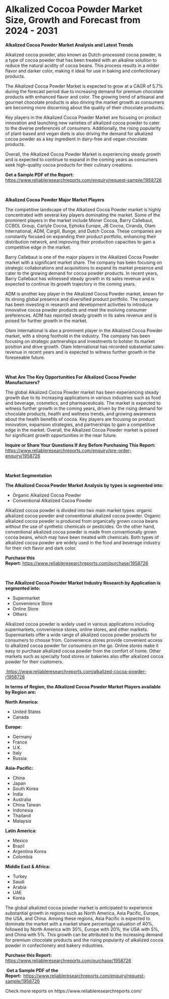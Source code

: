 <p><h1>Alkalized Cocoa Powder Market Size, Growth and Forecast from 2024 - 2031</h1></p><p><strong>Alkalized Cocoa Powder Market Analysis and Latest Trends</strong></p>
<p><p>Alkalized cocoa powder, also known as Dutch-processed cocoa powder, is a type of cocoa powder that has been treated with an alkaline solution to reduce the natural acidity of cocoa beans. This process results in a milder flavor and darker color, making it ideal for use in baking and confectionary products.</p><p>The Alkalized Cocoa Powder Market is expected to grow at a CAGR of 5.7% during the forecast period due to increasing demand for premium chocolate products with enhanced flavor and color. The growing trend of artisanal and gourmet chocolate products is also driving the market growth as consumers are becoming more discerning about the quality of their chocolate products.</p><p>Key players in the Alkalized Cocoa Powder Market are focusing on product innovation and launching new varieties of alkalized cocoa powder to cater to the diverse preferences of consumers. Additionally, the rising popularity of plant-based and vegan diets is also driving the demand for alkalized cocoa powder as a key ingredient in dairy-free and vegan chocolate products.</p><p>Overall, the Alkalized Cocoa Powder Market is experiencing steady growth and is expected to continue to expand in the coming years as consumers seek high-quality cocoa products for their culinary creations.</p></p>
<p><strong>Get a Sample PDF of the Report:&nbsp;</strong> <a href="https://www.reliableresearchreports.com/enquiry/request-sample/1958726">https://www.reliableresearchreports.com/enquiry/request-sample/1958726</a></p>
<p>&nbsp;</p>
<p><strong>Alkalized Cocoa Powder Major Market Players</strong></p>
<p><p>The competitive landscape of the Alkalized Cocoa Powder market is highly concentrated with several key players dominating the market. Some of the prominent players in the market include Moner Cocoa, Barry Callebaut, CCBOL Group, Carlyle Cocoa, Ephoka Europe, JB Cocoa, Ciranda, Olam International, ADM, Cargill, Bunge, and Dutch Cocoa. These companies are constantly focused on expanding their product portfolio, enhancing their distribution network, and improving their production capacities to gain a competitive edge in the market.</p><p>Barry Callebaut is one of the major players in the Alkalized Cocoa Powder market with a significant market share. The company has been focusing on strategic collaborations and acquisitions to expand its market presence and cater to the growing demand for cocoa powder products. In recent years, Barry Callebaut has witnessed steady growth in its sales revenue and is expected to continue its growth trajectory in the coming years.</p><p>ADM is another key player in the Alkalized Cocoa Powder market, known for its strong global presence and diversified product portfolio. The company has been investing in research and development activities to introduce innovative cocoa powder products and meet the evolving consumer preferences. ADM has reported steady growth in its sales revenue and is poised for further growth in the market.</p><p>Olam International is also a prominent player in the Alkalized Cocoa Powder market, with a strong foothold in the industry. The company has been focusing on strategic partnerships and investments to bolster its market position and drive growth. Olam International has recorded substantial sales revenue in recent years and is expected to witness further growth in the foreseeable future.</p></p>
<p>&nbsp;</p>
<p><strong>What Are The Key Opportunities For Alkalized Cocoa Powder Manufacturers?</strong></p>
<p><p>The global Alkalized Cocoa Powder market has been experiencing steady growth due to its increasing applications in various industries such as food and beverage, cosmetics, and pharmaceuticals. The market is expected to witness further growth in the coming years, driven by the rising demand for chocolate products, health and wellness trends, and growing awareness about the health benefits of cocoa. Key players are focusing on product innovation, expansion strategies, and partnerships to gain a competitive edge in the market. Overall, the Alkalized Cocoa Powder market is poised for significant growth opportunities in the near future.</p></p>
<p><strong>Inquire or Share Your Questions If Any Before Purchasing This Report:</strong> <a href="https://www.reliableresearchreports.com/enquiry/pre-order-enquiry/1958726">https://www.reliableresearchreports.com/enquiry/pre-order-enquiry/1958726</a></p>
<p>&nbsp;</p>
<p><strong>Market Segmentation</strong></p>
<p><strong>The Alkalized Cocoa Powder Market Analysis by types is segmented into:</strong></p>
<p><ul><li>Organic Alkalized Cocoa Powder</li><li>Conventional Alkalized Cocoa Powder</li></ul></p>
<p><p>Alkalized cocoa powder is divided into two main market types: organic alkalized cocoa powder and conventional alkalized cocoa powder. Organic alkalized cocoa powder is produced from organically grown cocoa beans without the use of synthetic chemicals or pesticides. On the other hand, conventional alkalized cocoa powder is made from conventionally grown cocoa beans, which may have been treated with chemicals. Both types of alkalized cocoa powder are widely used in the food and beverage industry for their rich flavor and dark color.</p></p>
<p><strong>Purchase this Report:&nbsp;</strong><a href="https://www.reliableresearchreports.com/purchase/1958726">https://www.reliableresearchreports.com/purchase/1958726</a></p>
<p>&nbsp;</p>
<p><strong>The Alkalized Cocoa Powder Market Industry Research by Application is segmented into:</strong></p>
<p><ul><li>Supermarket</li><li>Convenience Store</li><li>Online Store</li><li>Others</li></ul></p>
<p><p>Alkalized cocoa powder is widely used in various applications including supermarkets, convenience stores, online stores, and other markets. Supermarkets offer a wide range of alkalized cocoa powder products for consumers to choose from. Convenience stores provide convenient access to alkalized cocoa powder for consumers on the go. Online stores make it easy to purchase alkalized cocoa powder from the comfort of home. Other markets such as specialty food stores or bakeries also offer alkalized cocoa powder for their customers.</p></p>
<p><a href="https://www.reliableresearchreports.com/alkalized-cocoa-powder-r1958726">&nbsp;https://www.reliableresearchreports.com/alkalized-cocoa-powder-r1958726</a></p>
<p><strong>In terms of Region, the Alkalized Cocoa Powder Market Players available by Region are:</strong></p>
<p>
    <p> <strong> North America: </strong>
        <ul>
            <li>United States</li>
            <li>Canada</li>
        </ul>
        </p> 
    <p> <strong> Europe: </strong>
        <ul>
            <li>Germany</li>
            <li>France</li>
            <li>U.K.</li>
            <li>Italy</li>
            <li>Russia</li>
        </ul>
        </p> 
    <p> <strong> Asia-Pacific: </strong>
        <ul>
            <li>China</li>
            <li>Japan</li>
            <li>South Korea</li>
            <li>India</li>
            <li>Australia</li>
            <li>China Taiwan</li>
            <li>Indonesia</li>
            <li>Thailand</li>
            <li>Malaysia</li>
        </ul>
        </p> 
    <p> <strong> Latin America: </strong>
        <ul>
            <li>Mexico</li>
            <li>Brazil</li>
            <li>Argentina Korea</li>
            <li>Colombia</li>
        </ul>
        </p> 
    <p> <strong> Middle East & Africa: </strong>
        <ul>
            <li>Turkey</li>
            <li>Saudi</li>
            <li>Arabia</li>
            <li>UAE</li>
            <li>Korea</li>
        </ul>
    </p>
    </p>
<p><p>The global alkalized cocoa powder market is anticipated to experience substantial growth in regions such as North America, Asia Pacific, Europe, the USA, and China. Among these regions, Asia Pacific is expected to dominate the market with a market share percentage valuation of 40%, followed by North America with 30%, Europe with 20%, the USA with 5%, and China with 5%. This growth can be attributed to the increasing demand for premium chocolate products and the rising popularity of alkalized cocoa powder in confectionery and bakery industries.</p></p>
<p><strong>Purchase this Report: </strong><a href="https://www.reliableresearchreports.com/purchase/1958726">https://www.reliableresearchreports.com/purchase/1958726</a></p>
<p>&nbsp;<strong>Get a Sample PDF of the Report:&nbsp;&nbsp;</strong><a href="https://www.reliableresearchreports.com/enquiry/request-sample/1958726">https://www.reliableresearchreports.com/enquiry/request-sample/1958726</a></p>
<p><strong></strong></p>
<p>Check more reports on https://www.reliableresearchreports.com/</p>